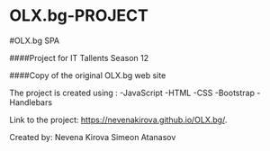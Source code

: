 # OLX.bg-PROJECT

#OLX.bg SPA 

####Project for IT Tallents Season 12

####Copy of the original OLX.bg web site

The project is created using : 
-JavaScript
-HTML
-CSS
-Bootstrap
-Handlebars


Link to the project: https://nevenakirova.github.io/OLX.bg/.

Created by: 
Nevena Kirova
Simeon Atanasov
